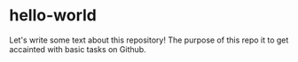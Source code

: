 # hello-world

Let's write some text about this repository!
The purpose of this repo it to get accainted with basic
tasks on Github.

